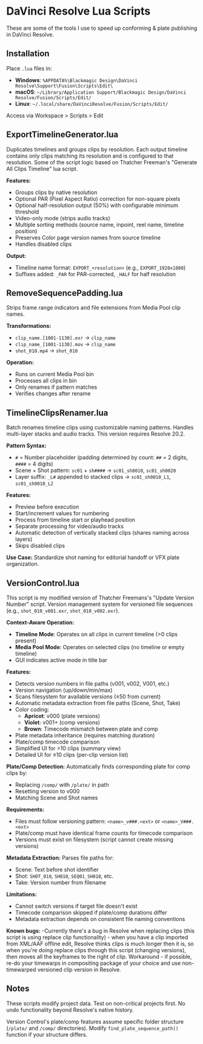 # DaVinci Resolve Lua Scripts

These are some of the tools I use to speed up conforming & plate publishing in DaVinci Resolve.

## Installation

Place `.lua` files in:
- **Windows**: `%APPDATA%\Blackmagic Design\DaVinci Resolve\Support\Fusion\Scripts\Edit\`
- **macOS**: `~/Library/Application Support/Blackmagic Design/DaVinci Resolve/Fusion/Scripts/Edit/`
- **Linux**: `~/.local/share/DaVinciResolve/Fusion/Scripts/Edit/`

Access via Workspace > Scripts > Edit

## ExportTimelineGenerator.lua

Duplicates timelines and groups clips by resolution. Each output timeline contains only clips matching its resolution and is configured to that resolution.
Some of the script logic based on Thatcher Freeman's "Generate All Clips Timeline" lua script. 

**Features:**
- Groups clips by native resolution
- Optional PAR (Pixel Aspect Ratio) correction for non-square pixels
- Optional half-resolution output (50%) with configurable minimum threshold
- Video-only mode (strips audio tracks)
- Multiple sorting methods (source name, inpoint, reel name, timeline position)
- Preserves Color page version names from source timeline
- Handles disabled clips

**Output:**
- Timeline name format: `EXPORT_<resolution>` (e.g., `EXPORT_1920x1080`)
- Suffixes added: `_PAR` for PAR-corrected, `_HALF` for half resolution


## RemoveSequencePadding.lua

Strips frame range indicators and file extensions from Media Pool clip names.

**Transformations:**
- `clip_name.[1001-1130].exr` → `clip_name`
- `clip_name_[1001-1130].mov` → `clip_name`
- `shot_010.mp4` → `shot_010`

**Operation:**
- Runs on current Media Pool bin
- Processes all clips in bin
- Only renames if pattern matches
- Verifies changes after rename

## TimelineClipsRenamer.lua

Batch renames timeline clips using customizable naming patterns. Handles multi-layer stacks and audio tracks. This version requires Resolve 20.2. 

**Pattern Syntax:**
- `#` = Number placeholder (padding determined by count: `##` = 2 digits, `####` = 4 digits)
- Scene + Shot pattern: `sc01` + `sh####` → `sc01_sh0010`, `sc01_sh0020`
- Layer suffix: `_L#` appended to stacked clips → `sc01_sh0010_L1`, `sc01_sh0010_L2`

**Features:**
- Preview before execution
- Start/increment values for numbering
- Process from timeline start or playhead position
- Separate processing for video/audio tracks
- Automatic detection of vertically stacked clips (shares naming across layers)
- Skips disabled clips

**Use Case:**
Standardize shot naming for editorial handoff or VFX plate organization.

## VersionControl.lua

This script is my modified version of Thatcher Freemans's "Update Version Number" script. 
Version management system for versioned file sequences (e.g., `shot_010_v001.exr`, `shot_010_v002.exr`).

**Context-Aware Operation:**
- **Timeline Mode**: Operates on all clips in current timeline (>0 clips present)
- **Media Pool Mode**: Operates on selected clips (no timeline or empty timeline)
- GUI indicates active mode in title bar

**Features:**
- Detects version numbers in file paths (v001, v002, V001, etc.)
- Version navigation (up/down/min/max)
- Scans filesystem for available versions (±50 from current)
- Automatic metadata extraction from file paths (Scene, Shot, Take)
- Color coding:
  - **Apricot**: v000 (plate versions)
  - **Violet**: v001+ (comp versions)
  - **Brown**: Timecode mismatch between plate and comp
- Plate metadata inheritance (requires matching duration)
- Plate/comp timecode comparison
- Simplified UI for >10 clips (summary view)
- Detailed UI for ≤10 clips (per-clip version list)

**Plate/Comp Detection:**
Automatically finds corresponding plate for comp clips by:
- Replacing `/comp/` with `/plate/` in path
- Resetting version to v000
- Matching Scene and Shot names

**Requirements:**
- Files must follow versioning pattern: `<name>_v###.<ext>` or `<name>_V###.<ext>`
- Plate/comp must have identical frame counts for timecode comparison
- Versions must exist on filesystem (script cannot create missing versions)

**Metadata Extraction:**
Parses file paths for:
- Scene: Text before shot identifier
- Shot: `SHOT_010`, `SH010`, `SEQ01_SH010`, etc.
- Take: Version number from filename

**Limitations:**
- Cannot switch versions if target file doesn't exist
- Timecode comparison skipped if plate/comp durations differ
- Metadata extraction depends on consistent file naming conventions

**Known bugs:**
-Currently there's a bug in Resolve when replacing clips (this script is using replace clip functionality) - when you have a clip imported from XML/AAF offline edit, Resolve thinks clips is much longer then it is, so when you're doing replace clips through this script (changing versions), then moves all the keyframes to the right of clip. Workaround - if possible, re-do your timewarps in compositing package of your choice and use non-timewarped versioned clip version in Resolve. 

## Notes

These scripts modify project data. Test on non-critical projects first. No undo functionality beyond Resolve's native history.

Version Control's plate/comp features assume specific folder structure (`/plate/` and `/comp/` directories). Modify `find_plate_sequence_path()` function if your structure differs.